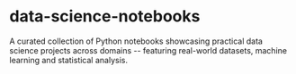# data-science-notebooks
A curated collection of Python notebooks showcasing practical data science projects across domains -- featuring real-world datasets, machine learning and statistical analysis.
